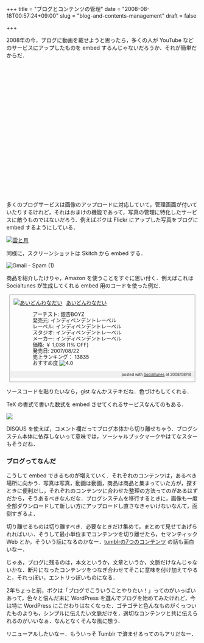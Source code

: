 +++
title = "ブログとコンテンツの管理"
date = "2008-08-18T00:57:24+09:00"
slug = "blog-and-contents-management"
draft = false

+++

<p>2008年の今，ブログに動画を載せようと思ったら，多くの人が YouTube などのサービスにアップしたものを embed するんじゃないだろうか．それが簡単だからだ．</p>
<p><object width="425" height="344"><param name="movie" value="http://www.youtube.com/v/tWpXFZsoivk&#038;hl=en&#038;fs=1"></param><param name="allowFullScreen" value="true"></param><embed src="http://www.youtube.com/v/tWpXFZsoivk&#038;hl=en&#038;fs=1" type="application/x-shockwave-flash" allowfullscreen="true" width="425" height="344"></embed></object></p>
<p>多くのブログサービスは画像のアップロードに対応していて，管理画面が付いていたりするけれど，それはおまけの機能であって，写真の管理に特化したサービスに敵うものではないだろう．例えばボクは Flickr にアップした写真をブログに embed するようにしている．</p>
<p><a href="http://www.flickr.com/photos/june29/2766120480/" title="雲と月 by june29, on Flickr"><img src="http://farm4.static.flickr.com/3105/2766120480_4cd947c9f7.jpg" alt="雲と月" /></a></p>
<p>同様に，スクリーンショットは Skitch から embed する．</p>
<p><img src="http://img.skitch.com/20080817-tbqsk2ibm9smkhwabdbdra817s.png" alt="Gmail - Spam (1)"/></p>
<p>商品を紹介したけりゃ，Amazon を使うことをすぐに思い付く．例えばこれは Socialtunes が生成してくれる embed 用のコードを使った例だ．</p>
<div class="amazon-item-box" style="display: block; padding: 0; border: 1px solid  #999; margin: 8px;  -moz-border-radius: 10px;">
<div class="amazon-item-image" style="display: block; padding: 10px; float: left;"><a href="http://www.amazon.co.jp/exec/obidos/ASIN/B000STC7PY/cameralady-22/ref=nosim" target="_blank"><img src="http://ecx.images-amazon.com/images/I/61akUp4Qq3L._SL160_.jpg" alt="あいどんわなだい" title="あいどんわなだい" style="border: none; display: inline; vertical-align: bottom;" /></a></div>
<dl class="amazon-item-info" style="display: block; margin-left: 10px; padding: 0 8px 0 10px; font-size: 10pt; line-height: 110%;">
<dt class="amazon-item-name" style="display: block; margin-bottom: 5px; line-height: 120%;"><a href="http://www.amazon.co.jp/exec/obidos/ASIN/B000STC7PY/cameralady-22/ref=nosim" target="_blank" title="あいどんわなだい">あいどんわなだい</a></dt>
<dd>
<ul class="amazon-item-info-list" style="list-style-type: none; padding-left: 0px; line-height: 120%;">
<li>アーチスト: 銀杏BOYZ</li>
<li>発売元: インディペンデントレーベル</li>
<li>レーベル: インディペンデントレーベル</li>
<li>スタジオ: インディペンデントレーベル</li>
<li>メーカー: インディペンデントレーベル</li>
<li>価格: ￥ 1,038 (1% OFF)</li>
<li>発売日: 2007/08/22</li>
<li>売上ランキング： 13835</li>
<li>おすすめ度 <img src="http://images-jp.amazon.com/images/G/09/x-locale/common/customer-reviews/stars-4-0.gif" alt="4.0"/></li>
</ul>
</dd>
</dl>
<p class="amazon-item-footer" style="clear: left; text-align: right; font-size: x-small; padding: 4px 10px 4px 10px; line-height: 100%; background-color: #f0f0f0;">posted with <a href="http://socialtunes.net">Socialtunes</a> at 2008/08/18</p>
</div>
<p>ソースコードを貼りたいなら，gist なんかステキだね．色づけもしてくれる．</p>
<p><script src="http://gist.github.com/5805.js"></script></p>
<p>TeX の書式で書いた数式を embed させてくれるサービスなんてのもある．</p>
<p><a href="http://formula.s21g.com/?Q%20%3D%20%5Csum_i%20(e_%7Bii%7D%20-%20a_i%5E2)"><img src="http://formula.s21g.com/?Q%20%3D%20%5Csum_i%20(e_%7Bii%7D%20-%20a_i%5E2).png" /></a></p>
<p>DISQUS を使えば，コメント欄だってブログ本体から切り離せちゃう．ブログシステム本体に依存しないって意味では，ソーシャルブックマークやはてなスターもそうだね．</p>
<h3>ブログってなんだ</h3>
<p>こうして embed できるものが増えていく．それぞれのコンテンツは，あるべき場所に向かう．写真は写真，動画は動画，商品は商品と集まっていた方が，探すときに便利だし，それぞれのコンテンツに合わせた整理の方法ってのがあるはずだから，そうあるべきなんだな．ブログシステムを移行するときに，画像も一度全部ダウンロードして新しい方にアップロードし直さなきゃいけないなんて，面倒すぎるよ．</p>
<p>切り離せるものは切り離すべき．必要なときだけ集めて，まとめて見せてあげられればいい．そうして最小単位までコンテンツを切り離せたら，セマンティック Web とか，そういう話になるのかなー．<a href="http://ido.nu/kuma/2008/04/11/seven-tumblr-content-types/">tumblrの7つのコンテンツ</a> の話も面白いなー．</p>
<p>じゃあ，ブログに残るのは，本文というか，文章というか，文脈だけなんじゃないかな．断片になったコンテンツをつなぎ合わせてそこに意味を付け加えてやると，それっぽい，エントリっぽいものになる．</p>
<p>2年ちょっと前，ボクは「ブログでこういうことやりたい！」ってのがいっぱいあって，色々と悩んだ末に WordPress を選んでブログを始めてみたけれど，今は特に WordPress にこだわりはなくなった．ゴテゴテと色んなものがくっついたものよりも，シンプルに伝えたい文脈だけを，適切なコンテンツと共に伝えられるのがいいなぁ．なんとなくそんな風に想う．</p>
<p>リニューアルしたいなー．もういっそ Tumblr で済ませるってのもアリだなー．</p>

